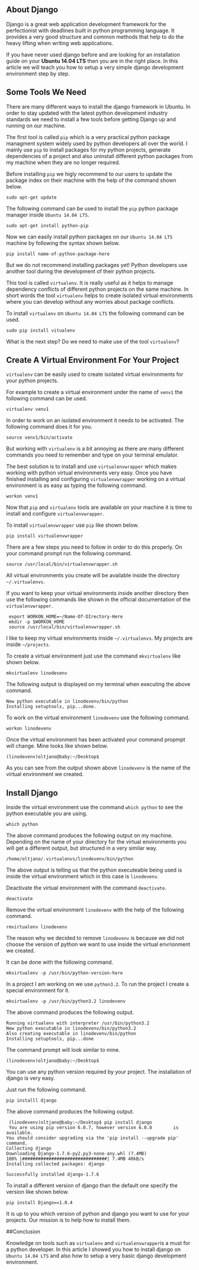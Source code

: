 ## About Django

Django is a great web application development framework for the perfectionist with deadlines built in python programming language. It provides a very good structure and common methods that help to do the heavy lifting when writing web applications.

If you have never used django before and are looking for an installation guide on your **Ubuntu 14.04 LTS** then you are in the right place. In this article we will teach you how to setup a very simple django development environment step by step.

## Some Tools We Need

There are many different ways to install the django framework in Ubuntu. In order to stay updated with the latest python development industry standards we need to install a few tools before getting Django up and running on our machine.

The first tool is called `pip` which is a very practical python package managment system widely used by python developers all over the world. I mainly use `pip` to install packages for my python projects, generate dependencies of a project and also uninstall different python packages from my machine when they are no longer required.

Before installing `pip` we higly recommend to our users to update the package index on their machine with the help of the command shown below.

    sudo apt-get update

The following command can be used to install the `pip` python package manager inside `Ubuntu 14.04 LTS`.

    sudo apt-get install python-pip

Now we can easily install python packages on our `Ubuntu 14.04 LTS` machine by following the syntax shown below.

    pip install name-of-python-package-here
But we do not recommend installing packages yet! Python developers use another tool during the development of their python projects.

This tool is called `virtualenv`. It is really useful as it helps to manage dependency conflicts of different python projects on the same machine. In short words the tool `virtualenv` helps to create isolated virtual environments where you can develop without any worries about package conflicts.

To install `virtualenv` on `Ubuntu 14.04 LTS` the following command can be used.

    sudo pip install vitualenv

What is the next step? Do we need to make use of the tool `virtualenv`? 

## Create A Virtual Environment For Your Project

`virtualenv` can be easily used to create isolated virtual environments for your python projects.

For example to create a virtual environment under the name of `venv1` the following command can be used.

    virtualenv venv1
In order to work on an isolated environment it needs to be activated. The following command does it for you.

    source venv1/bin/activate
But working with `virtualenv` is a bit annoying as there are many different commands you need to remember and type on your terminal emulator.

The best solution is to install and use `virtualenvwrapper` which makes working with python virtual environments very easy. Once you have finished installing and configuring `virtualenvwrapper` working on a virtual environment is as easy as typing the following command.

    workon venv1

Now that `pip` and `virtualenv` tools are available on your machine it is time to install and configure `virtualenvwrapper`.

To install `virtualenvwrapper` use `pip` like shown below.

    pip install virtualenvwrapper
There are a few steps you need to follow in order to do this properly. On your command prompt run the following command.

    source /usr/local/bin/virtualenvwrapper.sh
All virtual environments you create will be available inside the directory ` ~/.virtualenvs`.

If you want to keep your virtual environments inside another directory then use the following commands like shown in the official documentation of the `virtualenvwrapper`.

     export WORKON_HOME=~/Name-Of-DIrectory-Here
     mkdir -p $WORKON_HOME
     source /usr/local/bin/virtualenvwrapper.sh


I like to keep my virtual environments inside `~/.virtualenvs`. My projects are inside `~/projects`.

To create a virtual environment just use the command `mkvirtualenv` like shown below.

    mkvirtualenv linodevenv

The following output is displayed on my terminal when executing the above command.

    New python executable in linodevenv/bin/python
    Installing setuptools, pip...done.

To work on the virtual environment `linodevenv` use the following command.

    workon linodevenv

Once the virtual environment has been activated your command propmpt will change. Mine looks like shown below.

    (linodevenv)oltjano@baby:~/Desktop$

As you can see from the output shown above `linodevenv` is the name of the virtual environment we created.

## Install Django

Inside the virtual environment use the command `which python` to see the python executable you are using.

    which python

The above command produces the following output on my machine. Depending on the name of your directory for the virtual environments you will get a different output, but structured in a very similar way.

    /home/oltjano/.virtualenvs/linodevenv/bin/python

The above output is telling us that the python executeable being used is inside the virtual environment which in this case is `linodevenv`.

Deactivate the virtual environment with the command `deactivate`.

    deactivate

Remove the virtual environment `linodevenv` with the help of the following command.

    rmvirtualenv linodevenv
The reason why we decided to remove `linodevenv` is because we did not choose the version of python we want to use inside the virtual envrionment we created.

It can be done with the following command.

    mkvirtualenv -p /usr/bin/python-version-here
    
In a project I am working on we use `python3.2`. To run the project I create a special environment for it.

    mkvirtualenv -p /usr/bin/python3.2 linodevenv

The above command produces the following output.

    Running virtualenv with interpreter /usr/bin/python3.2
    New python executable in linodevenv/bin/python3.2
    Also creating executable in linodevenv/bin/python
    Installing setuptools, pip...done
The command prompt will look similar to mine.

    (linodevenv)oltjano@baby:~/Desktop$

You can use any python version required by your project. The installation of django is very easy.

Just run the following command.

    pip installl django

 The above command produces the following output.
 
     (linodevenv)oltjano@baby:~/Desktop$ pip install django
     You are using pip version 6.0.7, however version 6.0.8        is available.
    You should consider upgrading via the 'pip install --upgrade pip' command.
    Collecting django
    Downloading Django-1.7.6-py2.py3-none-any.whl (7.4MB)
    100% |################################| 7.4MB 40kB/s 
    Installing collected packages: django

    Successfully installed django-1.7.6
To install a different version of django than the default one specify the version like shown below.

    pip install Django==1.0.4
It is up to you which version of python and django you want to use for your projects. Our mission is to help how to install them.


##Conclusion

Knowledge on tools such as `virtualenv`  and `virtualenvwrapper`is a must for a python developer. In this article I showed you how to install django on `Ubuntu 14.04 LTS` and also how to setup a very basic django development environment.


